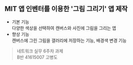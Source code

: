  ## MIT 앱 인벤터를 이용한 '그림 그리기' 앱 제작
 * 기본 기능  
 다양한 색상을 선택하여 캔버스와 사진에 그림을 그리는 앱  
 * 향상 기능    
 캔버스에 그린 그림을 갤러리에 저장하는 기능, 배경색 변경 기능    
 >네트워크 실무 6주차 과제   
 >B반 41615007 고병도
